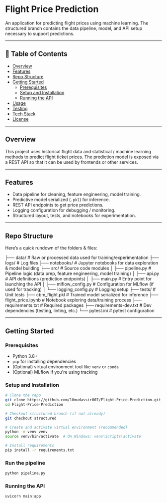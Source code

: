 # Flight Price Prediction

An application for predicting flight prices using machine learning. The structured branch contains the data pipeline, model, and API setup necessary to support predictions.

---

## 🚀 Table of Contents

- [Overview](#overview)  
- [Features](#features)  
- [Repo Structure](#repo-structure)  
- [Getting Started](#getting-started)  
  - [Prerequisites](#prerequisites)  
  - [Setup and Installation](#setup-and-installation)  
  - [Running the API](#running-the-api)  
- [Usage](#usage)  
- [Testing](#testing)  
- [Tech Stack](#tech-stack)  
- [License](#license)  

---

## Overview

This project uses historical flight data and statistical / machine learning methods to predict flight ticket prices. The prediction model is exposed via a REST API so that it can be used by frontends or other services.  

---

## Features

- Data pipeline for cleaning, feature engineering, model training.  
- Predictive model serialized (`.pkl`) for inference.  
- REST API endpoints to get price predictions.  
- Logging configuration for debugging / monitoring.  
- Structured layout, tests, and notebooks for experimentation.  

---

## Repo Structure

Here’s a quick rundown of the folders & files:

├── data/ # Raw or processed data used for training/experimentation
├── logs/ # Log files
├── notebooks/ # Jupyter notebooks for data exploration & model building
├── src/ # Source code modules
│ ├── pipeline.py # Pipeline logic (data prep, feature engineering, model training)
│ ├── api.py # API definitions (prediction endpoints)
│ ├── main.py # Entry point for launching the API
│ ├── mlflow_config.py # Configuration for MLflow (if used for tracking)
│ └── logging_config.py # Logging setup
├── tests/ # Unit tests
├── cbm_flight.pkl # Trained model serialized for inference
├── flight_price.ipynb # Notebook exploring data/training process
├── requirements.txt # Required packages
├── requirements-dev.txt # Dev dependencies (testing, linting, etc.)
└── pytest.ini # pytest configuration


---

## Getting Started

### Prerequisites

- Python 3.8+  
- `pip` for installing dependencies  
- (Optional) virtual environment tool like `venv` or `conda`  
- (Optional) MLflow if you're using tracking  

### Setup and Installation

```bash
# Clone the repo
git clone https://github.com/10mudassir007/Flight-Price-Prediction.git
cd Flight-Price-Prediction

# Checkout structured branch (if not already)
git checkout structured

# Create and activate virtual environment (recommended)
python -m venv venv
source venv/bin/activate  # On Windows: venv\Scripts\activate

# Install requirements
pip install -r requirements.txt
```
### Run the pipeline

```bash
python pipeline.py

```
### Running the API

```bash
uvicorn main:app
```
